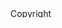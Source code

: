 <img src="https://data.htscdn.org/images/cc_80x15.png" width="80" height="15" border="0" alt="Copyright">
